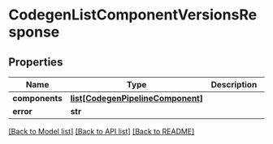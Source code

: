 # CodegenListComponentVersionsResponse

## Properties
Name | Type | Description | Notes
------------ | ------------- | ------------- | -------------
**components** | [**list[CodegenPipelineComponent]**](CodegenPipelineComponent.md) |  | [optional] 
**error** | **str** |  | [optional] 

[[Back to Model list]](../README.md#documentation-for-models) [[Back to API list]](../README.md#documentation-for-api-endpoints) [[Back to README]](../README.md)


